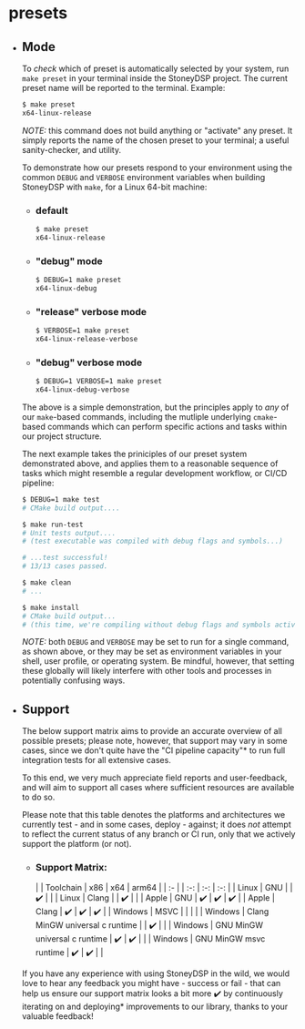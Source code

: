# presets

- ## Mode

  To *check* which of preset is automatically selected by your system, run `make preset` in your terminal inside the StoneyDSP project. The current preset name will be reported to the terminal. Example:

  ```sh
  $ make preset
  x64-linux-release
  ```

  *NOTE:* this command does not build anything or "activate" any preset. It simply reports the name of the chosen preset to your terminal; a useful sanity-checker, and utility.

  To demonstrate how our presets respond to your environment using the common `DEBUG` and `VERBOSE` environment variables when building StoneyDSP with `make`, for a Linux 64-bit machine:

  - ### default

    ```sh
    $ make preset
    x64-linux-release
    ```

  - ### "debug" mode

    ```sh
    $ DEBUG=1 make preset
    x64-linux-debug
    ```

  - ### "release" verbose mode

    ```sh
    $ VERBOSE=1 make preset
    x64-linux-release-verbose
    ```

  - ### "debug" verbose mode

    ```sh
    $ DEBUG=1 VERBOSE=1 make preset
    x64-linux-debug-verbose
    ```

  The above is a simple demonstration, but the principles apply to *any* of our `make`-based commands, including the mutliple underlying `cmake`-based commands which can perform specific actions and tasks within our project structure.

  The next example takes the priniciples of our preset system demonstrated above, and applies them to a reasonable sequence of tasks which might resemble a regular development workflow, or CI/CD pipeline:

  ```sh
  $ DEBUG=1 make test
  # CMake build output....

  $ make run-test
  # Unit tests output....
  # (test executable was compiled with debug flags and symbols...)

  # ...test successful!
  # 13/13 cases passed.

  $ make clean
  # ...

  $ make install
  # CMake build output...
  # (this time, we're compiling without debug flags and symbols activated...)
  ```

  *NOTE:* both `DEBUG` and `VERBOSE` may be set to run for a single command, as shown above, or they may be set as environment variables in your shell, user profile, or operating system. Be mindful, however, that setting these globally will likely interfere with other tools and processes in potentially confusing ways.

- ## Support

  The below support matrix aims to provide an accurate overview of all possible presets; please note, however, that support may vary in some cases, since we don't quite have the "CI pipeline capacity"* to run full integration tests for all extensive cases.

  To this end, we very much appreciate field reports and user-feedback, and will aim to support all cases where sufficient resources are available to do so.

  Please note that this table denotes the platforms and architectures we currently test - and in some cases, deploy - against; it does *not* attempt to reflect the current status of any branch or CI run, only that we actively support the platform (or not).

  - ### Support Matrix:

    |         | Toolchain                        | x86 | x64 | arm64 |
    | :-      |                                  | :-: | :-: |  :-:  |
    | Linux   | GNU                              |     |  ✔️  |       |
    | Linux   | Clang                            |     |  ✔️  |       |
    | Apple   | GNU                              |  ✔️  |  ✔️  |   ✔️   |
    | Apple   | Clang                            |  ✔️  |  ✔️  |   ✔️   |
    | Windows | MSVC                             |     |     |       |
    | Windows | Clang MinGW universal c runtime  |     |  ✔️  |       |
    | Windows | GNU MinGW universal c runtime    |  ✔️  |  ✔️  |       |
    | Windows | GNU MinGW msvc runtime           |  ✔️  |  ✔️  |       |

  If you have any experience with using StoneyDSP in the wild, we would love to hear any feedback you might have - success or fail -  that can help us ensure our support matrix looks a bit more ✔️ by continuously iterating on and deploying* improvements to our library, thanks to your valuable feedback!

